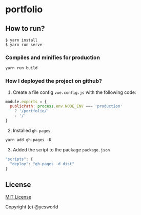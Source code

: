 # portfolio

## How to run?
```
$ yarn install
$ yarn run serve
```

### Compiles and minifies for production
```
yarn run build
```

### How I deployed the project on github? 
1. Create a file config `vue.config.js` with the following code:
```javascript
module.exports = {
  publicPath: process.env.NODE_ENV === 'production'
    ? '/portfolio/'
    : '/'
}
```

2. Installed `gh-pages`
```javascript
yarn add gh-pages -D
```

3. Added the script to the package `package.json`
```javascript
"scripts": {
  "deploy": "gh-pages -d dist"
}
```

## License

[MIT License](./LICENSE)

Copyright (c) @yesworld
